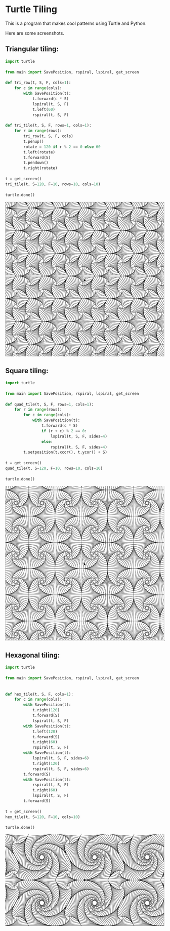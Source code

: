 # Turtle Tiling

This is a program that makes cool patterns using Turtle and Python.

Here are some screenshots.

## Triangular tiling:

```python
import turtle

from main import SavePosition, rspiral, lspiral, get_screen

def tri_row(t, S, F, cols=1):
    for c in range(cols):
        with SavePosition(t):
            t.forward(c * S)
            lspiral(t, S, F)
            t.left(60)
            rspiral(t, S, F)
    
def tri_tile(t, S, F, rows=1, cols=1):
    for r in range(rows):
        tri_row(t, S, F, cols)
        t.penup()
        rotate = 120 if r % 2 == 0 else 60
        t.left(rotate)
        t.forward(S)
        t.pendown()
        t.right(rotate)

t = get_screen()
tri_tile(t, S=120, F=10, rows=10, cols=10)

turtle.done()
```
![tri_tile](tri_tile.png "Tri tile")

## Square tiling:

```python
import turtle

from main import SavePosition, rspiral, lspiral, get_screen

def quad_tile(t, S, F, rows=1, cols=1):
    for r in range(rows):
        for c in range(cols):
            with SavePosition(t):
                t.forward(c * S)
                if (r + c) % 2 == 0:
                    lspiral(t, S, F, sides=4)
                else:
                    rspiral(t, S, F, sides=4)
        t.setposition(t.xcor(), t.ycor() + S)

t = get_screen()
quad_tile(t, S=120, F=10, rows=10, cols=10)

turtle.done()
```

![quad_tile](quad_tile.png "Quad tile")

## Hexagonal tiling:

```python
import turtle

from main import SavePosition, rspiral, lspiral, get_screen


def hex_tile(t, S, F, cols=1):
    for c in range(cols):
        with SavePosition(t):
            t.right(120)
            t.forward(S)
            lspiral(t, S, F)
        with SavePosition(t):
            t.left(120)
            t.forward(S)
            t.right(60)
            rspiral(t, S, F)
        with SavePosition(t):
            lspiral(t, S, F, sides=6)
            t.right(120)
            rspiral(t, S, F, sides=6)
        t.forward(S)
        with SavePosition(t):
            rspiral(t, S, F)
            t.right(60)
            lspiral(t, S, F)
        t.forward(S)

t = get_screen()
hex_tile(t, S=120, F=10, cols=10)

turtle.done()
```

![hex_tile](Hex_tile.png "Hex tile")